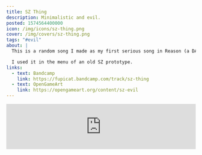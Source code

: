 ```yaml
---
title: SZ Thing
description: Minimalistic and evil.
posted: 1574564400000
icon: /img/icons/sz-thing.png
cover: /img/covers/sz-thing.png
tags: "#evil"
about: |
  This is a random song I made as my first serious song in Reason (a DAW I used to use). It's kind of like a remake of Space Bass, but less heavy and more sinister.

  I used it in the menu of an old SZ prototype.
links:
  - text: Bandcamp
    link: https://fupicat.bandcamp.com/track/sz-thing
  - text: OpenGameArt
    link: https://opengameart.org/content/sz-evil
---
```


<iframe style="border: 0; width: 100%; max-width: 700px; margin: auto; height: 120px;" src="https://bandcamp.com/EmbeddedPlayer/track=281841236/size=large/bgcol=333333/linkcol=ffffff/tracklist=false/artwork=small/transparent=true/" seamless><a href="https://fupicat.bandcamp.com/track/sz-thing">SZ Thing by fupicat</a></iframe>
